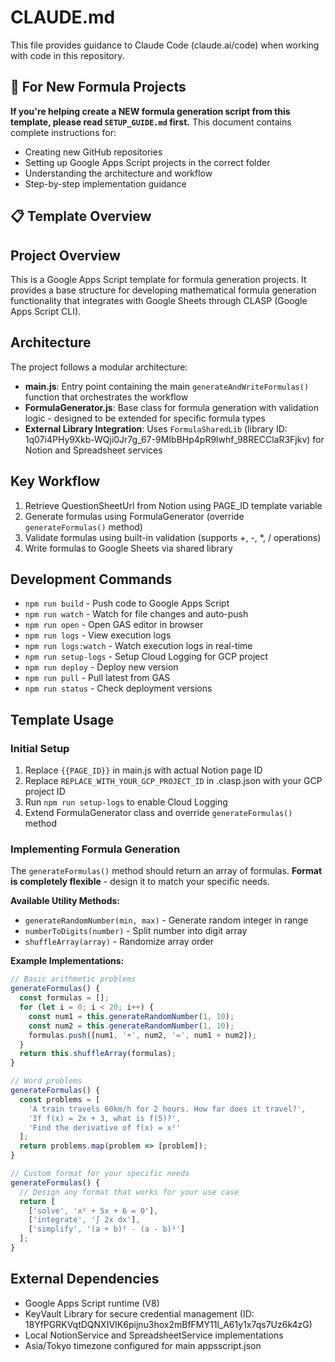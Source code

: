 # CLAUDE.md

This file provides guidance to Claude Code (claude.ai/code) when working with code in this repository.

## 🎯 For New Formula Projects

**If you're helping create a NEW formula generation script from this template, please read `SETUP_GUIDE.md` first.** This document contains complete instructions for:
- Creating new GitHub repositories
- Setting up Google Apps Script projects in the correct folder
- Understanding the architecture and workflow
- Step-by-step implementation guidance

## 📋 Template Overview

## Project Overview

This is a Google Apps Script template for formula generation projects. It provides a base structure for developing mathematical formula generation functionality that integrates with Google Sheets through CLASP (Google Apps Script CLI).

## Architecture

The project follows a modular architecture:

- **main.js**: Entry point containing the main `generateAndWriteFormulas()` function that orchestrates the workflow
- **FormulaGenerator.js**: Base class for formula generation with validation logic - designed to be extended for specific formula types
- **External Library Integration**: Uses `FormulaSharedLib` (library ID: 1q07i4PHy9Xkb-WQji0Jr7g_67-9MIbBHp4pR9lwhf_98RECClaR3Fjkv) for Notion and Spreadsheet services

## Key Workflow

1. Retrieve QuestionSheetUrl from Notion using PAGE_ID template variable
2. Generate formulas using FormulaGenerator (override `generateFormulas()` method)
3. Validate formulas using built-in validation (supports +, -, *, / operations)
4. Write formulas to Google Sheets via shared library

## Development Commands

- `npm run build` - Push code to Google Apps Script
- `npm run watch` - Watch for file changes and auto-push
- `npm run open` - Open GAS editor in browser
- `npm run logs` - View execution logs
- `npm run logs:watch` - Watch execution logs in real-time
- `npm run setup-logs` - Setup Cloud Logging for GCP project
- `npm run deploy` - Deploy new version
- `npm run pull` - Pull latest from GAS
- `npm run status` - Check deployment versions

## Template Usage

### Initial Setup
1. Replace `{{PAGE_ID}}` in main.js with actual Notion page ID
2. Replace `REPLACE_WITH_YOUR_GCP_PROJECT_ID` in .clasp.json with your GCP project ID
3. Run `npm run setup-logs` to enable Cloud Logging
4. Extend FormulaGenerator class and override `generateFormulas()` method

### Implementing Formula Generation
The `generateFormulas()` method should return an array of formulas. **Format is completely flexible** - design it to match your specific needs.

**Available Utility Methods:**
- `generateRandomNumber(min, max)` - Generate random integer in range
- `numberToDigits(number)` - Split number into digit array
- `shuffleArray(array)` - Randomize array order

**Example Implementations:**
```javascript
// Basic arithmetic problems
generateFormulas() {
  const formulas = [];
  for (let i = 0; i < 20; i++) {
    const num1 = this.generateRandomNumber(1, 10);
    const num2 = this.generateRandomNumber(1, 10);
    formulas.push([num1, '+', num2, '=', num1 + num2]);
  }
  return this.shuffleArray(formulas);
}

// Word problems  
generateFormulas() {
  const problems = [
    'A train travels 60km/h for 2 hours. How far does it travel?',
    'If f(x) = 2x + 3, what is f(5)?',
    'Find the derivative of f(x) = x²'
  ];
  return problems.map(problem => [problem]);
}

// Custom format for your specific needs
generateFormulas() {
  // Design any format that works for your use case
  return [
    ['solve', 'x² + 5x + 6 = 0'],
    ['integrate', '∫ 2x dx'],
    ['simplify', '(a + b)² - (a - b)²']
  ];
}
```

## External Dependencies

- Google Apps Script runtime (V8)
- KeyVault Library for secure credential management (ID: 18YfPGRKVqtDQNXIVIK6pijnu3hox2mBfFMY11l_A61y1x7qs7Uz6k4zG)
- Local NotionService and SpreadsheetService implementations
- Asia/Tokyo timezone configured for main appsscript.json
